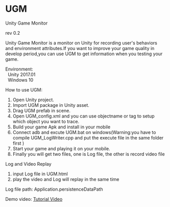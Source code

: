 # UGM
<p>Unity Game Monitor</p>
<p>rev 0.2</p>
<p>
Unity Game Monitor is a monitor on Unity for recording user's behaviors and environment attributes.If you want to improve your game quality in develop period,you can use UGM to get information when you testing your game.
</p>
<p>
Environment:<br>
&nbsp;&nbsp;Unity 2017.01<br>
&nbsp;&nbsp;Windows 10<br>
</p>
<p>
How to use UGM:<br>
<ol>
<li>Open Unity project.</li>
<li>Import UGM package in Unity asset.</li>
<li>Drag UGM prefab in scene.</li>
<li>Open UGM_config.xml and you can use objectname or tag to setup which object you want to trace.</li>
<li>Build your game Apk and install in your mobile</li>
<li>Connect adb and excute UGM.bat on windows(Warning:you have to compile UGM_LogWriter.cpp and put the execute file in the same folder first )</li>
<li>Start your game and playing it on your mobile.</li>
<li>Finally you will get two files, one is Log file, the other is record video file</li>
</ol>
</p>
<p>Log and Video Replay<br>
<ol>
<li>input Log file in UGM.html</li>
<li>play the video and Log will replay in the same time</li>
</ol>
</p>
<p>
Log file path: Application.persistenceDataPath 
</p>
<p>
Demo video:&nbsp;<a href="https://www.youtube.com/watch?v=4n4xhkdIqZ0&t" target="_blank">Tutorial Video</a>
</p>
